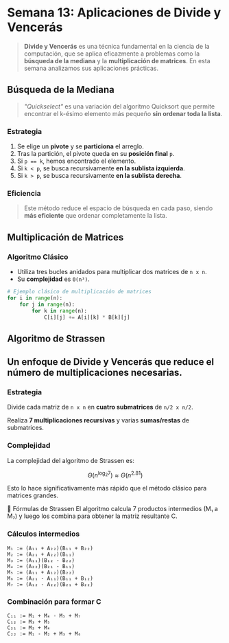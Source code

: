 # Semana 13: Aplicaciones de Divide y Vencerás

> **Divide y Vencerás** es una técnica fundamental en la ciencia de la computación, que se aplica eficazmente a problemas como la **búsqueda de la mediana** y la **multiplicación de matrices**. En esta semana analizamos sus aplicaciones prácticas.


## Búsqueda de la Mediana

> _"Quickselect"_ es una variación del algoritmo Quicksort que permite encontrar el k-ésimo elemento más pequeño **sin ordenar toda la lista**.

### Estrategia

1. Se elige un **pivote** y se **particiona** el arreglo.
2. Tras la partición, el pivote queda en su **posición final** `p`.
3. Si `p == k`, hemos encontrado el elemento.
4. Si `k < p`, se busca recursivamente **en la sublista izquierda**.
5. Si `k > p`, se busca recursivamente **en la sublista derecha**.

### Eficiencia

> Este método reduce el espacio de búsqueda en cada paso, siendo **más eficiente** que ordenar completamente la lista.

## Multiplicación de Matrices

### Algoritmo Clásico

- Utiliza tres bucles anidados para multiplicar dos matrices de `n x n`.
- Su **complejidad** es `Θ(n³)`.

```python
# Ejemplo clásico de multiplicación de matrices
for i in range(n):
    for j in range(n):
        for k in range(n):
            C[i][j] += A[i][k] * B[k][j]
```

## Algoritmo de Strassen

Un enfoque de **Divide y Vencerás** que **reduce el número de multiplicaciones necesarias**.
---
### Estrategia

Divide cada matriz de `n x n` en **cuatro submatrices** de `n/2 x n/2`.

Realiza **7 multiplicaciones recursivas** y varias **sumas/restas** de submatrices.


### Complejidad

La complejidad del algoritmo de Strassen es:

```math
Θ(n^{\log_2 7}) ≈ Θ(n^{2.81})
```

Esto lo hace significativamente más rápido que el método clásico para matrices grandes.

🧾 Fórmulas de Strassen
El algoritmo calcula 7 productos intermedios (M₁ a M₇) y luego los combina para obtener la matriz resultante C.

### Cálculos intermedios
```texto
M₁ := (A₁₁ + A₂₂)(B₁₁ + B₂₂)
M₂ := (A₂₁ + A₂₂)(B₁₁)
M₃ := (A₁₁)(B₁₂ - B₂₂)
M₄ := (A₂₂)(B₂₁ - B₁₁)
M₅ := (A₁₁ + A₁₂)(B₂₂)
M₆ := (A₂₁ - A₁₁)(B₁₁ + B₁₂)
M₇ := (A₁₂ - A₂₂)(B₂₁ + B₂₂)
```
### Combinación para formar C
```texto
C₁₁ := M₁ + M₄ - M₅ + M₇  
C₁₂ := M₃ + M₅  
C₂₁ := M₂ + M₄  
C₂₂ := M₁ - M₂ + M₃ + M₆
```
